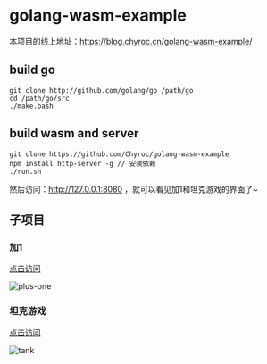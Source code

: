 # golang-wasm-example

本项目的线上地址：https://blog.chyroc.cn/golang-wasm-example/

## build go
```
git clone http://github.com/golang/go /path/go
cd /path/go/src
./make.bash
```

## build wasm and server
```
git clone https://github.com/Chyroc/golang-wasm-example
npm install http-server -g // 安装依赖
./run.sh
```

然后访问：http://127.0.0.1:8080 ，就可以看见加1和坦克游戏的界面了~

## 子项目

### 加1

[点击访问](https://blog.chyroc.cn/golang-wasm-example/plus-one/)

![plus-one](http://recordit.co/08BYIUCJ5X.gif)

### 坦克游戏

[点击访问](https://blog.chyroc.cn/golang-wasm-example/tank/)

![tank](http://g.recordit.co/Uq3qxUgVu1.gif)
